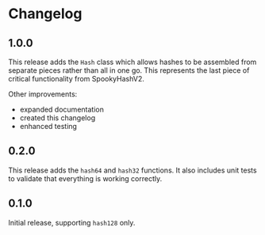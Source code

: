 # Changelog

## 1.0.0

This release adds the `Hash` class which allows hashes to be assembled from
separate pieces rather than all in one go.
This represents the last piece of critical functionality from SpookyHashV2.

Other improvements:

* expanded documentation
* created this changelog
* enhanced testing

## 0.2.0

This release adds the `hash64` and `hash32` functions.
It also includes unit tests to validate that everything is working correctly.

## 0.1.0

Initial release, supporting `hash128` only.
